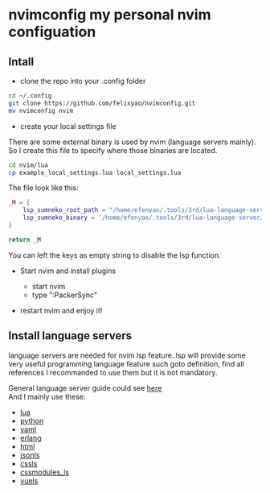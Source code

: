 # nvimconfig my personal nvim configuation

## Intall

- clone the repo into your .config folder 
```bash
cd ~/.config
git clone https://github.com/felixyao/nvimconfig.git
mv nvimconfig nvim
```

- create your local settings file

There are some external binary is used by nvim (language servers mainly). So I create this file to specify where those binaries are located.  
```bash
cd nvim/lua
cp example_local_settings.lua local_settings.lua
```
The file look like this:
```lua
_M = {
    lsp_sumneko_root_path = "/home/efenyao/.tools/3rd/lua-language-server/bin/Linux", --lua language server
    lsp_sumneko_binary = '/home/efenyao/.tools/3rd/lua-language-server/bin/Linux/lua-language-server' --lua language server binary
}

return _M
```
You can left the keys as empty string to disable the lsp function.

- Start nvim and install plugins

    - start nvim
    - type ":PackerSync"

- restart nvim and enjoy it!

## Install language servers

language servers are needed for nvim lsp feature. lsp will provide some very useful programming language feature such goto definition, find all references
I recommanded to use them but it is not mandatory. 


General language server guide could see [here](https://github.com/neovim/nvim-lspconfig/blob/master/doc/server_configurations.md)  
And I mainly use these:
- [lua](https://github.com/neovim/nvim-lspconfig/blob/master/doc/server_configurations.md#sumneko_lua)
- [python](https://github.com/neovim/nvim-lspconfig/blob/master/doc/server_configurations.md#pyright)
- [yaml](https://github.com/neovim/nvim-lspconfig/blob/master/doc/server_configurations.md#yamlls)
- [erlang](https://github.com/neovim/nvim-lspconfig/blob/master/doc/server_configurations.md#erlangls)
- [html](https://github.com/neovim/nvim-lspconfig/blob/master/doc/server_configurations.md#html)
- [jsonls](https://github.com/neovim/nvim-lspconfig/blob/master/doc/server_configurations.md#jsonls)
- [cssls](https://github.com/neovim/nvim-lspconfig/blob/master/doc/server_configurations.md#cssls)
- [cssmodules_ls](https://github.com/neovim/nvim-lspconfig/blob/master/doc/server_configurations.md#cssmodules_ls)
- [vuels](https://github.com/neovim/nvim-lspconfig/blob/master/doc/server_configurations.md#vuels)




